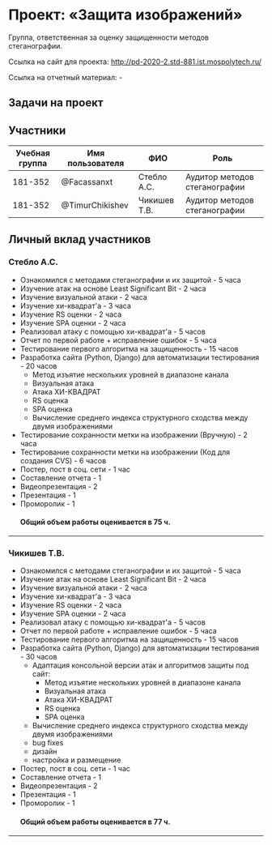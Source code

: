 # Проект: «Защита изображений»

Группа, ответственная за оценку защищенности методов стеганографии.

Ссылка на сайт для проекта: http://pd-2020-2.std-881.ist.mospolytech.ru/

Ссылка на отчетный материал: -

## Задачи на проект

## Участники

| Учебная группа | Имя пользователя | ФИО                      | Роль                            |
|----------------|------------------|--------------------------|---------------------------------|
| 181-352        | @Facassanxt      | Стебло А.С.              | Аудитор методов cтеганографии   |
| 181-352        | @TimurChikishev  | Чикишев Т.В.             | Аудитор методов cтеганографии   |

## Личный вклад участников

### Стебло А.С. 
- Ознакомился с методами стеганографии и их защитой - 5 часа
- Изучение атак на основе Least Significant Bit - 2 часа
- Изучение визуальной атаки - 2 часа
- Изучение хи-квадрат'a - 3 часа
- Изучение RS оценки - 2 часа
- Изучение SPA оценки - 2 часа 
- Реализовал атаку с помощью хи-квадрат'a - 5 часов
- Отчет по первой работе + исправление ошибок - 5 часа
- Тестирование первого алгоритма на защищенность - 15 часов
- Разработка сайта (Python, Django) для автоматизации тестирования - 20 часов 
  - Метод изъятие нескольких уровней в диапазоне канала
  - Визуальная атака
  - Атака ХИ-КВАДРАТ
  - RS оценка
  - SPA оценка
  - Вычисление среднего индекса структурного сходства между двумя изображениями 
- Тестирование сохранности метки на изображении (Вручную) - 2 часа
- Тестирование сохранности метки на изображении (Код для создания CVS) - 6 часов
- Постер, пост в соц. сети - 1 час
- Составление отчета - 1
- Видеопрезентация - 2
- Презентация - 1
- Проморолик - 1
####        Общий объем работы оценивается в 75 ч.
------------------------------
### Чикишев Т.В.

- Ознакомился с методами стеганографии и их защитой - 5 часа
- Изучение атак на основе Least Significant Bit - 2 часа
- Изучение визуальной атаки - 2 часа
- Изучение хи-квадрат'a - 3 часа
- Изучение RS оценки - 2 часа
- Изучение SPA оценки - 2 часа 
- Реализовал атаку с помощью хи-квадрат'a - 5 часов
- Отчет по первой работе + исправление ошибок - 5 часа
- Тестирование первого алгоритма на защищенность - 15 часов
- Разработка сайта (Python, Django) для автоматизации тестирования - 30 часов 
  - Адаптация консольной версии атак и алгоритмов защиты под сайт:
    - Метод изъятие нескольких уровней в диапазоне канала
    - Визуальная атака
    - Атака ХИ-КВАДРАТ
    - RS оценка
    - SPA оценка
  - Вычисление среднего индекса структурного сходства между двумя изображениями 
  - bug fixes
  - дизайн
  - настройка и размещение
- Постер, пост в соц. сети - 1 час
- Составление отчета - 1
- Видеопрезентация - 2
- Презентация - 1
- Проморолик - 1
####        Общий объем работы оценивается в 77 ч.
------------------------------
